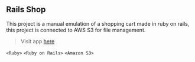 
Rails Shop
-------------

This project is a manual emulation of a shopping cart made in ruby ​​on rails, this project is connected to AWS S3 for file management.

> Visit app [here](https://ra1ls-shop.herokuapp.com/)

`<Ruby>`  `<Ruby on Rails>`   `<Amazon S3>` 

